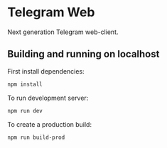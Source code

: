 # Telegram Web

Next generation Telegram web-client.

## Building and running on localhost

First install dependencies:

```sh
npm install
```

To run development server:

```sh
npm run dev
```

To create a production build:

```sh
npm run build-prod
```